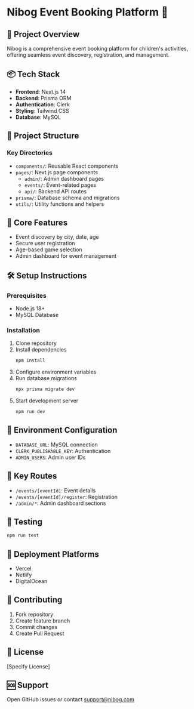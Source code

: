 # Nibog Event Booking Platform 🎉

## 🚀 Project Overview
Nibog is a comprehensive event booking platform for children's activities, offering seamless event discovery, registration, and management.

## 📦 Tech Stack
- **Frontend**: Next.js 14
- **Backend**: Prisma ORM
- **Authentication**: Clerk
- **Styling**: Tailwind CSS
- **Database**: MySQL

## 📂 Project Structure

### Key Directories
- `components/`: Reusable React components
- `pages/`: Next.js page components
  - `admin/`: Admin dashboard pages
  - `events/`: Event-related pages
  - `api/`: Backend API routes
- `prisma/`: Database schema and migrations
- `utils/`: Utility functions and helpers

## 🔑 Core Features
- Event discovery by city, date, age
- Secure user registration
- Age-based game selection
- Admin dashboard for event management

## 🛠 Setup Instructions

### Prerequisites
- Node.js 18+
- MySQL Database

### Installation
1. Clone repository
2. Install dependencies
   ```bash
   npm install
   ```
3. Configure environment variables
4. Run database migrations
   ```bash
   npx prisma migrate dev
   ```
5. Start development server
   ```bash
   npm run dev
   ```

## 🔐 Environment Configuration
- `DATABASE_URL`: MySQL connection
- `CLERK_PUBLISHABLE_KEY`: Authentication
- `ADMIN_USERS`: Admin user IDs

## 🚦 Key Routes
- `/events/[eventId]`: Event details
- `/events/[eventId]/register`: Registration
- `/admin/*`: Admin dashboard sections

## 🧪 Testing
```bash
npm run test
```

## 🚀 Deployment Platforms
- Vercel
- Netlify
- DigitalOcean

## 🤝 Contributing
1. Fork repository
2. Create feature branch
3. Commit changes
4. Create Pull Request

## 📜 License
[Specify License]

## 🆘 Support
Open GitHub issues or contact support@nibog.com
